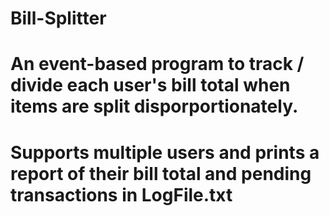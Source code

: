 # Bill-Splitter

# An event-based program to track / divide each user's bill total when items are split disporportionately. 
# Supports multiple users and prints a report of their bill total and pending transactions in LogFile.txt
